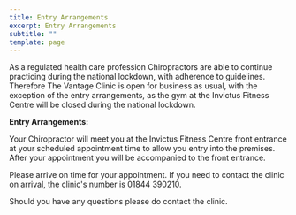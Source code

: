 ```yaml
---
title: Entry Arrangements
excerpt: Entry Arrangements
subtitle: ""
template: page
---
```

As a regulated health care profession Chiropractors are able to continue practicing during the national lockdown, with adherence to guidelines. Therefore The Vantage Clinic is open for business as usual, with the exception of the entry arrangements, as the gym at the Invictus Fitness Centre will be closed during the national lockdown.

**Entry Arrangements:** 

Your Chiropractor will meet you at the Invictus Fitness Centre front entrance at your scheduled appointment time to allow you entry into the premises. After your appointment you will be accompanied to the front entrance.

Please arrive on time for your appointment. If you need to contact the clinic on arrival, the clinic's number is 01844 390210. 

Should you have any questions please do contact the clinic.